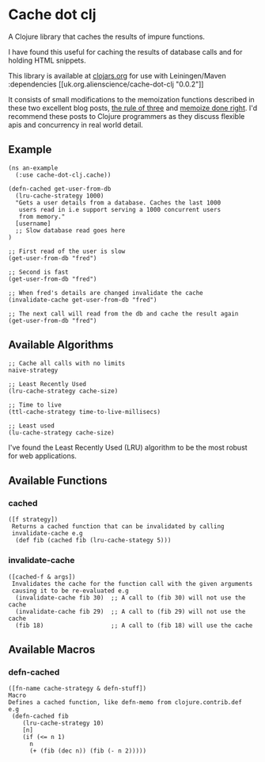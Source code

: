 
Cache dot clj
=============

 A Clojure library that caches the results of impure functions.

I have found this useful for caching the results of database calls and for holding HTML snippets.

This library is available at [clojars.org](http://clojars.org/) for use with Leiningen/Maven
     :dependencies [[uk.org.alienscience/cache-dot-clj "0.0.2"]]

It consists of small modifications to the memoization functions described in these two excellent blog posts, [the rule of three](http://kotka.de/blog/2010/03/The_Rule_of_Three.html) and [memoize done right](http://kotka.de/blog/2010/03/memoize_done_right.html). I'd recommend these posts to Clojure programmers as they discuss flexible apis and concurrency in real world detail.


Example
-------

    (ns an-example
      (:use cache-dot-clj.cache))

    (defn-cached get-user-from-db 
      (lru-cache-strategy 1000)
      "Gets a user details from a database. Caches the last 1000
       users read in i.e support serving a 1000 concurrent users
       from memory."
      [username]
      ;; Slow database read goes here
    )

    ;; First read of the user is slow
    (get-user-from-db "fred")
 
    ;; Second is fast
    (get-user-from-db "fred")

    ;; When fred's details are changed invalidate the cache
    (invalidate-cache get-user-from-db "fred")

    ;; The next call will read from the db and cache the result again
    (get-user-from-db "fred")

Available Algorithms
--------------------

    ;; Cache all calls with no limits
    naive-strategy

    ;; Least Recently Used
    (lru-cache-strategy cache-size)

    ;; Time to live
    (ttl-cache-strategy time-to-live-millisecs)

    ;; Least used
    (lu-cache-strategy cache-size)

I've found the Least Recently Used (LRU) algorithm to be the most robust for web applications.

Available Functions
-------------------

### cached

    ([f strategy])
     Returns a cached function that can be invalidated by calling
     invalidate-cache e.g
      (def fib (cached fib (lru-cache-stategy 5)))

### invalidate-cache

    ([cached-f & args])
     Invalidates the cache for the function call with the given arguments
     causing it to be re-evaluated e.g
      (invalidate-cache fib 30)  ;; A call to (fib 30) will not use the cache
      (invalidate-cache fib 29)  ;; A call to (fib 29) will not use the cache
      (fib 18)                   ;; A call to (fib 18) will use the cache

Available Macros
----------------

### defn-cached

    ([fn-name cache-strategy & defn-stuff])
    Macro
    Defines a cached function, like defn-memo from clojure.contrib.def
    e.g
     (defn-cached fib
        (lru-cache-strategy 10)
        [n]
        (if (<= n 1)
          n
          (+ (fib (dec n)) (fib (- n 2)))))

